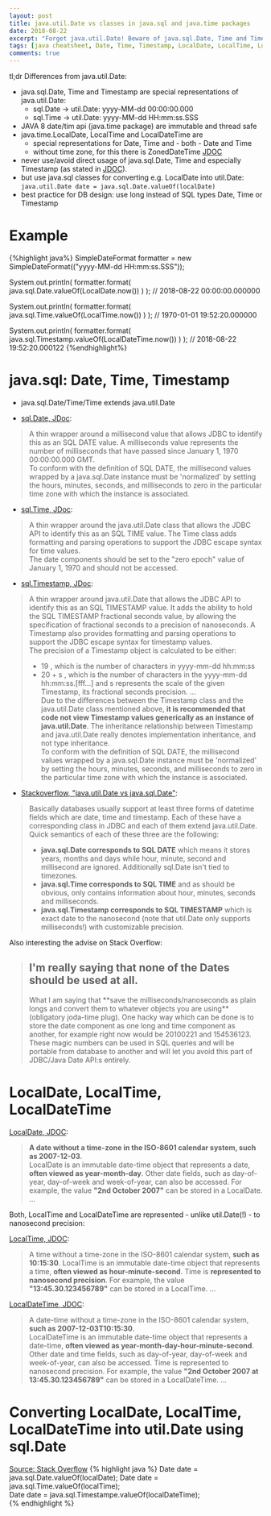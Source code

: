 ```yaml
---
layout: post
title: java.util.Date vs classes in java.sql and java.time packages
date: 2018-08-22
excerpt: "Forget java.util.Date! Beware of java.sql.Date, Time and Timestamp! Use java.time.LocalDate, LocalTime, LocalDateTime or ZonedDateTime!"
tags: [java cheatsheet, Date, Time, Timestamp, LocalDate, LocalTime, LocalDateTime, ZonedDateTime]
comments: true
---
```

tl;dr
Differences from java.util.Date:
- java.sql.Date, Time and Timestamp are special representations of java.util.Date:
  - sql.Date -> util.Date: yyyy-MM-dd 00:00:00.000
  - sql.Time -> util.Date: yyyy-MM-dd HH:mm:ss.SSS
- JAVA 8 date/tim api (java.time package) are immutable and thread safe
- java.time.LocalDate, LocalTime and LocalDateTime are
  - special representations for Date, Time and - both - Date and Time
  - without time zone, for this there is ZonedDateTime [JDOC](https://docs.oracle.com/javase/10/docs/api/java/time/ZonedDateTime.html)
- never use/avoid direct usage of java.sql.Date, Time and especially Timestamp (as stated in [JDOC](https://docs.oracle.com/javase/10/docs/api/java/sql/Timestamp.html)).
- but use java.sql classes for converting e.g. LocalDate into util.Date: `java.util.Date date = java.sql.Date.valueOf(localDate)`
- best practice for DB design: use long instead of SQL types Date, Time or Timestamp

# Example
  {%highlight java%}
  SimpleDateFormat formatter = new SimpleDateFormat(("yyyy-MM-dd HH:mm:ss.SSS"));
  
  System.out.println(
    formatter.format(
      java.sql.Date.valueOf(LocalDate.now())
    )
  );
  // 2018-08-22 00:00:00.000000
  
  System.out.println(
    formatter.format(
      java.sql.Time.valueOf(LocalTime.now())
    )
  );
  // 1970-01-01 19:52:20.000000
  
  System.out.println(
    formatter.format(
      java.sql.Timestamp.valueOf(LocalDateTime.now())
    )
  );
  // 2018-08-22 19:52:20.000122
  {%endhighlight%}

# java.sql: Date, Time, Timestamp

- java.sql.Date/Time/Time extends java.util.Date

- [sql.Date, JDoc](https://docs.oracle.com/javase/10/docs/api/java/sql/Date.html):
> A thin wrapper around a millisecond value that allows JDBC to identify this as an SQL DATE value. A milliseconds value represents the number of milliseconds that have passed since January 1, 1970 00:00:00.000 GMT.  
> To conform with the definition of SQL DATE, the millisecond values wrapped by a java.sql.Date instance must be 'normalized' by setting the hours, minutes, seconds, and milliseconds to zero in the particular time zone with which the instance is associated.

- [sql.Time, JDoc](https://docs.oracle.com/javase/10/docs/api/java/sql/Time.html):
> A thin wrapper around the java.util.Date class that allows the JDBC API to identify this as an SQL TIME value. The Time class adds formatting and parsing operations to support the JDBC escape syntax for time values.  
> The date components should be set to the "zero epoch" value of January 1, 1970 and should not be accessed.

- [sql.Timestamp, JDoc](https://docs.oracle.com/javase/10/docs/api/java/sql/Timestamp.html):
> A thin wrapper around java.util.Date that allows the JDBC API to identify this as an SQL TIMESTAMP value. It adds the ability to hold the SQL TIMESTAMP fractional seconds value, by allowing the specification of fractional seconds to a precision of nanoseconds. A Timestamp also provides formatting and parsing operations to support the JDBC escape syntax for timestamp values.  
> The precision of a Timestamp object is calculated to be either:  
> - 19 , which is the number of characters in yyyy-mm-dd hh:mm:ss  
> - 20 + s , which is the number of characters in the yyyy-mm-dd hh:mm:ss.[fff...] and s represents the scale of the given Timestamp, its fractional seconds precision. 
> ...  
> Due to the differences between the Timestamp class and the java.util.Date class mentioned above, **it is recommended that code not view Timestamp values generically as an instance of java.util.Date**. The inheritance relationship between Timestamp and java.util.Date really denotes implementation inheritance, and not type inheritance.  
> To conform with the definition of SQL DATE, the millisecond values wrapped by a java.sql.Date instance must be 'normalized' by setting the hours, minutes, seconds, and milliseconds to zero in the particular time zone with which the instance is associated.

- [Stackoverflow, "java.util.Date vs java.sql.Date"](https://stackoverflow.com/questions/2305973/java-util-date-vs-java-sql-date):
>Basically databases usually support at least three forms of datetime fields which are date, time and timestamp. Each of these have a corresponding class in JDBC and each of them extend java.util.Date. Quick semantics of each of these three are the following:  
>- **java.sql.Date corresponds to SQL DATE** which means it stores years, months and days while hour, minute, second and millisecond are ignored. Additionally sql.Date isn't tied to timezones.  
>- **java.sql.Time corresponds to SQL TIME** and as should be obvious, only contains information about hour, minutes, seconds and milliseconds.  
>- **java.sql.Timestamp corresponds to SQL TIMESTAMP** which is exact date to the nanosecond (note that util.Date only supports milliseconds!) with customizable precision.  

  Also interesting the advise on Stack Overflow:
><h2>I'm really saying that none of the Dates should be used at all.</h2>  
>What I am saying that **save the milliseconds/nanoseconds as plain longs and convert them to whatever objects you are using** (obligatory joda-time plug). One hacky way which can be done is to store the date component as one long and time component as another, for example right now would be 20100221 and 154536123. These magic numbers can be used in SQL queries and will be portable from database to another and will let you avoid this part of JDBC/Java Date API:s entirely.

# LocalDate, LocalTime, LocalDateTime
[LocalDate, JDOC](https://docs.oracle.com/javase/10/docs/api/java/time/LocalDate.html):
> **A date without a time-zone in the ISO-8601 calendar system, such as 2007-12-03**.  
> LocalDate is an immutable date-time object that represents a date, **often viewed as year-month-day**. Other date fields, such as day-of-year, day-of-week and week-of-year, can also be accessed. For example, the value **"2nd October 2007"** can be stored in a LocalDate. ...

Both, LocalTime and LocalDateTime are represented - unlike util.Date(!) - to nanosecond precision:

[LocalTime, JDOC](https://docs.oracle.com/javase/10/docs/api/java/time/LocalTime.html):
> A time without a time-zone in the ISO-8601 calendar system, **such as 10:15:30**.
LocalTime is an immutable date-time object that represents a time, **often viewed as hour-minute-second**. Time is **represented to nanosecond precision**. For example, the value **"13:45.30.123456789"** can be stored in a LocalTime. ...

[LocalDateTime, JDOC](https://docs.oracle.com/javase/10/docs/api/java/time/LocalDateTime.html):
>A date-time without a time-zone in the ISO-8601 calendar system, **such as 2007-12-03T10:15:30**.  
> LocalDateTime is an immutable date-time object that represents a date-time, **often viewed as year-month-day-hour-minute-second**. Other date and time fields, such as day-of-year, day-of-week and week-of-year, can also be accessed. Time is represented to nanosecond precision. For example, the value **"2nd October 2007 at 13:45.30.123456789"** can be stored in a LocalDateTime. ...

# Converting LocalDate, LocalTime, LocalDateTime into util.Date using sql.Date

[Source: Stack Overflow](https://stackoverflow.com/a/28564046)
{% highlight java %}
Date date = java.sql.Date.valueOf(localDate);
Date date = java.sql.Time.valueOf(localTime);  
Date date = java.sql.Timestampe.valueOf(localDateTime);  
{% endhighlight %}

